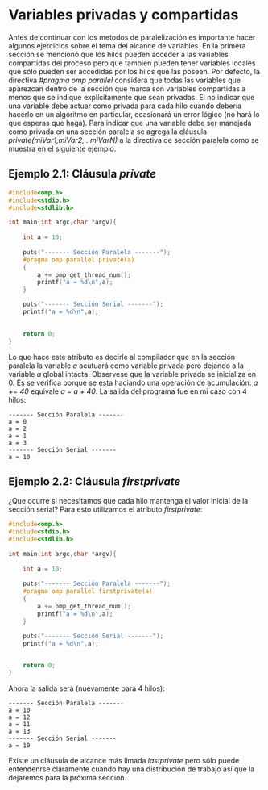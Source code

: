 # Variables privadas y compartidas

Antes de continuar con los metodos de paralelización es importante hacer algunos ejercicios sobre el tema del alcance de variables. En la primera sección se mencionó que los hilos pueden acceder a las variables compartidas del proceso pero que también pueden tener variables locales que sólo pueden ser accedidas por los hilos que las poseen. Por defecto, la directiva *#pragma omp parallel* considera que todas las variables que aparezcan dentro de la sección que marca son variables compartidas a menos que se indique explícitamente que sean privadas. El no indicar que una variable debe actuar como privada para cada hilo cuando debería hacerlo en un algoritmo en particular, ocasionará un error lógico (no hará lo que esperas que haga). Para indicar que una variable debe ser manejada como privada en una sección paralela se agrega la cláusula *private(miVar1,miVar2,...miVarN)*  a la directiva de sección paralela como se muestra en el siguiente ejemplo.

## Ejemplo 2.1: Cláusula *private*

```C
#include<omp.h>
#include<stdio.h>
#include<stdlib.h>

int main(int argc,char *argv){
   
    int a = 10;
    
    puts("------- Sección Paralela -------");
    #pragma omp parallel private(a)
    {
        a += omp_get_thread_num();
        printf("a = %d\n",a);
    }

    puts("------- Sección Serial -------");
    printf("a = %d\n",a);
    

    return 0;
}
```
Lo que hace este atributo es decirle al compilador que en la sección paralela la variable *a* acutuará como variable privada pero dejando a la variable *a* global intacta. Observese que la variable privada se inicializa en 0. Es se verifica porque se esta haciando una operación de acumulación: *a += 40* equivale *a = a + 40*. La salida del programa fue en mi caso con 4 hilos:
```
------- Sección Paralela -------
a = 0
a = 2
a = 1
a = 3
------- Sección Serial -------
a = 10

```
## Ejemplo 2.2: Cláusula *firstprivate*
¿Que ocurre si necesitamos que cada hilo mantenga el valor inicial de la sección serial? Para esto utilizamos el atributo *firstprivate*:
```C
#include<omp.h>
#include<stdio.h>
#include<stdlib.h>

int main(int argc,char *argv){
   
    int a = 10;
    
    puts("------- Sección Paralela -------");
    #pragma omp parallel firstprivate(a)
    {
        a += omp_get_thread_num();
        printf("a = %d\n",a);
    }

    puts("------- Sección Serial -------");
    printf("a = %d\n",a);
    

    return 0;
}
```
Ahora la salida será (nuevamente para 4 hilos):

```
------- Sección Paralela -------
a = 10
a = 12
a = 11
a = 13
------- Sección Serial -------
a = 10
```

Existe un cláusula de alcance más llmada *lastprivate* pero sólo puede entendenrse claramente cuando hay una distribución de trabajo así que la dejaremos para la próxima sección. 

